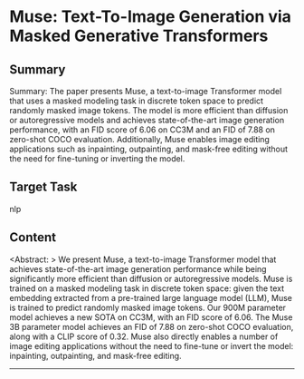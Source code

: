 # Muse: Text-To-Image Generation via Masked Generative Transformers

## Summary

Summary: The paper presents Muse, a text-to-image Transformer model that uses a masked modeling task in discrete token space to predict randomly masked image tokens. The model is more efficient than diffusion or autoregressive models and achieves state-of-the-art image generation performance, with an FID score of 6.06 on CC3M and an FID of 7.88 on zero-shot COCO evaluation. Additionally, Muse enables image editing applications such as inpainting, outpainting, and mask-free editing without the need for fine-tuning or inverting the model.


## Target Task

nlp

## Content

<Abstract: > We present Muse, a text-to-image Transformer model that achieves state-of-the-art image generation performance while being significantly more efficient than diffusion or autoregressive models. Muse is trained on a masked modeling task in discrete token space: given the text embedding extracted from a pre-trained large language model (LLM), Muse is trained to predict randomly masked image tokens. Our 900M parameter model achieves a new SOTA on CC3M, with an FID score of 6.06. The Muse 3B parameter model achieves an FID of 7.88 on zero-shot COCO evaluation, along with a CLIP score of 0.32. Muse also directly enables a number of image editing applications without the need to fine-tune or invert the model: inpainting, outpainting, and mask-free editing.



---

